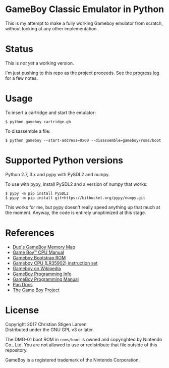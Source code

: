 GameBoy Classic Emulator in Python
==================================

This is my attempt to make a fully working Gameboy emulator from scratch,
without looking at any other implementation.

Status
======

This is *not yet* a working version.

I'm just pushing to this repo as the project proceeds. See the [progress
log](progress/README.md) for a few notes.

Usage
=====

To insert a cartridge and start the emulator:

    $ python gameboy cartridge.gb

To disassemble a file:

    $ python gameboy --start-address=0x00 --disassemble=gameboy/roms/boot

Supported Python versions
=========================

Python 2.7, 3.x and pypy with PySDL2 and numpy.

To use with pypy, install PySDL2 and a version of numpy that works:

    $ pypy -m pip install PySDL2
    $ pypy -m pip install git+https://bitbucket.org/pypy/numpy.git

This works for me, but pypy doesn't really speed anything up that much at the
moment. Anyway, the code is entirely unoptimized at this stage.

References
==========

  * [Duo's GameBoy Memory Map](http://gameboy.mongenel.com/dmg/asmmemmap.html)
  * [Game Boy™ CPU Manual](http://marc.rawer.de/Gameboy/Docs/GBCPUman.pdf)
  * [Gameboy Bootstrap ROM](http://gbdev.gg8.se/wiki/articles/Gameboy_Bootstrap_ROM)
  * [Gameboy CPU (LR35902) instruction set](http://pastraiser.com/cpu/gameboy/gameboy_opcodes.html)
  * [Gameboy on Wikipedia](https://en.wikipedia.org/wiki/Game_Boy)
  * [GameBoy Programming Info](https://fms.komkon.org/GameBoy/Tech/Software.html)
  * [GameBoy Programming Manual](http://www.chrisantonellis.com/files/gameboy/gb-programming-manual.pdf)
  * [Pan Docs](http://bgb.bircd.org/pandocs.htm#cpuinstructionset)
  * [The Game Boy Project](http://marc.rawer.de/Gameboy/Docs/GBProject.pdf)

License
=======

Copyright 2017 Christian Stigen Larsen  
Distributed under the GNU GPL v3 or later.

The DMG-01 boot ROM in `roms/boot` is owned and copyrighted by Nintendo Co.,
Ltd. You are not allowed to use or redistribute that file outside of this
repository.

GameBoy is a registered trademark of the Nintendo Corporation.
